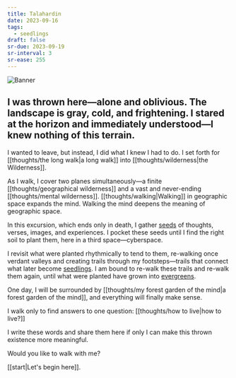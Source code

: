 ```yaml
---
title: Talahardin
date: 2023-09-16
tags:
  - seedlings
draft: false
sr-due: 2023-09-19
sr-interval: 3
sr-ease: 255
---
```

![Banner](files/banner.jpg)
<h2>I was thrown here—alone and oblivious. The landscape is gray, cold, and frightening. I stared at the horizon and immediately understood—I knew nothing of this terrain.</h2>

I wanted to leave, but instead, I did what I knew I had to do. I set forth for [[thoughts/the long walk|a long walk]] into [[thoughts/wilderness|the Wilderness]].

As I walk, I cover two planes simultaneously—a finite [[thoughts/geographical wilderness]] and a vast and never-ending [[thoughts/mental wilderness]]. [[thoughts/walking|Walking]] in geographic space expands the mind. Walking the mind deepens the meaning of geographic space.

In this excursion, which ends only in death, I gather [seeds](tags/seeds.md) of thoughts, verses, images, and experiences. I pocket these seeds until I find the right soil to plant them, here in a third space—cyberspace.

I revisit what were planted rhythmically to tend to them, re-walking once verdant valleys and creating trails through my footsteps—trails that connect what later become [seedlings](tags/seedlings.md). I am bound to re-walk these trails and re-walk them again, until what were planted have grown into [evergreens](tags/evergreens.md).

One day, I will be surrounded by [[thoughts/my forest garden of the mind|a forest garden of the mind]], and everything will finally make sense.

I walk only to find answers to one question: [[thoughts/how to live|how to live?]]

I write these words and share them here if only I can make this thrown existence more meaningful.

Would you like to walk with me?

[[start|Let's begin here]].